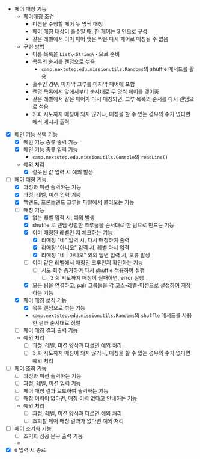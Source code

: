 - 페어 매칭 기능
    - 페어매칭 조건
        - 미션을 수행할 페어 두 명씩 매칭
        - 페어 매칭 대상이 홀수일 때, 한 페어는 3 인으로 구성
        - 같은 레벨에서 이미 페어 맺은 짝은 다시 페어로 매칭될 수 없음
    - 구현 방법
        - 이름 목록을 `List\<String\>` 으로 준비
        - 목록의 순서를 랜덤으로 섞음
            -  `camp.nextstep.edu.missionutils.Randoms`의 shuffle 메서드를 활용
        - 홀수인 경우, 마지막 크루를 마지막 페어에 포함
        - 랜덤 목록에서 앞에서부터 순서대로 두 명씩 페어를 맺어줌
        - 같은 레벨에서 같은 페어가 다시 매칭되면, 크루 목록의 순서를 다시 랜덤으로 섞음
        - 3 회 시도까지 매칭이 되지 않거나, 매칭을 할 수 있는 경우의 수가 없다면 에러 메시지 출력

- [X] 메인 기능 선택 기능
    - [X] 메인 기능 종류 출력 기능
    - [X] 메인 기능 종류 입력 기능
        - `camp.nextstep.edu.missionutils.Console`의 `readLine()`
    - 예외 처리
        - [X] 잘못된 값 입력 시 예외 발생

- [ ] 페어 매칭 기능
    - [X] 과정과 미션 출력하는 기능
    - [X] 과정, 레벨, 미션 입력 기능
    - [X] 백엔드, 프론트엔드 크루들 파일에서 불러오는 기능
    - [ ] 매칭 기능
      - [X] 없는 레벨 입력 시, 예외 발생 
      - [X] shuffle 로 랜덤 정렬한 크루들을 순서대로 한 팀으로 만드는 기능
      - [X] 이미 매칭된 레벨인 지 체크하는 기능
        - [X] 리매칭 "네" 입력 시, 다시 매칭하여 출력
        - [X] 리매칭 "아니오" 입력 시, 레벨 다시 입력
        - [X] 리매칭 "네 | 아니오" 외의 답변 입력 시, 오류 발생
      - [ ] 이미 같은 레벨에서 매칭된 크루인지 확인하는 기능
        - [ ] 시도 회수 증가하여 다시 shuffle 적용하여 실행
          - [ ] 3 회 시도까지 매칭이 실패하면, error 실행
      - [X] 모든 팀을 연결하고, pair 그룹들을 각 코스-레벨-미션으로 설정하여 저장하는 기능
    - [X] 페어 매칭 로직 기능
        - [X] 목록 랜덤으로 섞는 기능
        - `camp.nextstep.edu.missionutils.Randoms`의 `shuffle` 메서드를 사용한 결과 순서대로 정렬
    - [ ] 페어 매칭 결과 출력 기능
    - 예외 처리
        - [ ] 과정, 레벨, 미션 양식과 다르면 예외 처리
        - [ ] 3 회 시도까지 매칭이 되지 않거나, 매칭을 할 수 있는 경우의 수가 없다면 예외 처리

- [ ] 페어 조회 기능
    - [ ] 과정과 미션 출력하는 기능
    - [ ] 과정, 레벨, 미션 입력 기능
    - [ ] 페어 매칭 결과 로드하여 출력하는 기능
    - [ ] 매칭 이력이 없다면, 매칭 이력 없다고 안내하는 기능
    - 예외 처리
        - [ ] 과정, 레벨, 미션 양식과 다르면 예외 처리
        - [ ] 조회할 페어 매칭 결과가 없다면 예외 처리

- [ ] 페어 초기화 기능
    - [ ] 초기화 성공 문구 출력 기능
    -
- [X] `Q` 입력 시 종료